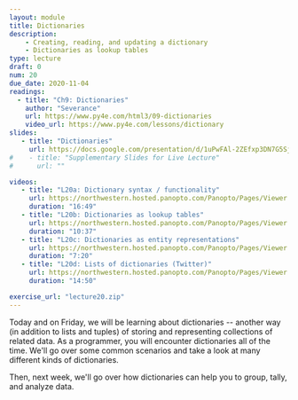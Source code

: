 ```yaml
---
layout: module
title: Dictionaries
description: 
    - Creating, reading, and updating a dictionary
    - Dictionaries as lookup tables
type: lecture
draft: 0
num: 20
due_date: 2020-11-04
readings:
  - title: "Ch9: Dictionaries"
    author: "Severance"
    url: https://www.py4e.com/html3/09-dictionaries
    video_url: https://www.py4e.com/lessons/dictionary
slides: 
   - title: "Dictionaries"
     url: https://docs.google.com/presentation/d/1uPwFAl-2ZEfxp3DN7G5Sj2yVRPeKSKnv0WsPivu9-M4/edit?usp=sharing
#    - title: "Supplementary Slides for Live Lecture"
#      url: ""

videos:
   - title: "L20a: Dictionary syntax / functionality"
     url: https://northwestern.hosted.panopto.com/Panopto/Pages/Viewer.aspx?id=00f44615-f673-4f23-aad1-ac66002d1d3e
     duration: "16:49"
   - title: "L20b: Dictionaries as lookup tables"
     url: https://northwestern.hosted.panopto.com/Panopto/Pages/Viewer.aspx?id=aaf282ab-1c41-410e-a6cd-ac66002d1ca4
     duration: "10:37"
   - title: "L20c: Dictionaries as entity representations"
     url: https://northwestern.hosted.panopto.com/Panopto/Pages/Viewer.aspx?id=bf0fea18-9e86-4fdb-b463-ac66002d1d0c
     duration: "7:20"
   - title: "L20d: Lists of dictionaries (Twitter)"
     url: https://northwestern.hosted.panopto.com/Panopto/Pages/Viewer.aspx?id=c8d001fc-c385-4f3a-b8c5-ac66002d1cdc
     duration: "14:50"

exercise_url: "lecture20.zip"
---
```


Today and on Friday, we will be learning about dictionaries -- another way (in addition to lists and tuples) of storing and representing collections of related data. As a programmer, you will encounter dictionaries all of the time. We'll go over some common scenarios and take a look at many different kinds of dictionaries.

Then, next week, we'll go over how dictionaries can help you to group, tally, and analyze data.
